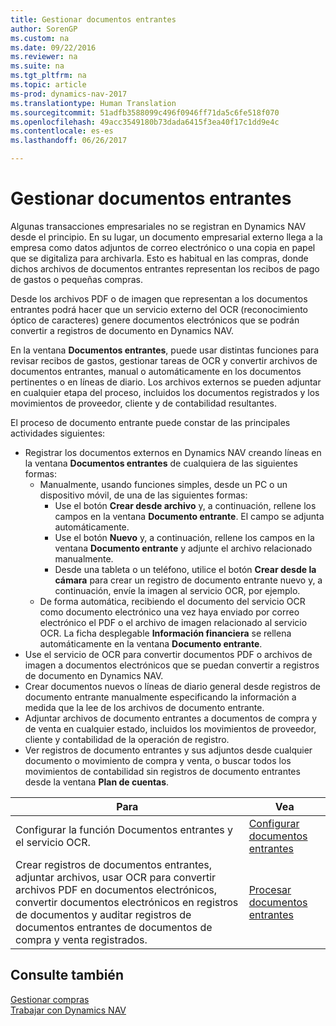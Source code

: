 ```yaml
---
title: Gestionar documentos entrantes
author: SorenGP
ms.custom: na
ms.date: 09/22/2016
ms.reviewer: na
ms.suite: na
ms.tgt_pltfrm: na
ms.topic: article
ms-prod: dynamics-nav-2017
ms.translationtype: Human Translation
ms.sourcegitcommit: 51adfb3588099c496f0946ff71da5c6fe518f070
ms.openlocfilehash: 49acc3549180b73dada6415f3ea40f17c1dd9e4c
ms.contentlocale: es-es
ms.lasthandoff: 06/26/2017

---
```


# <a name="manage-incoming-documents"></a>Gestionar documentos entrantes
Algunas transacciones empresariales no se registran en Dynamics NAV desde el principio. En su lugar, un documento empresarial externo llega a la empresa como datos adjuntos de correo electrónico o una copia en papel que se digitaliza para archivarla. Esto es habitual en las compras, donde dichos archivos de documentos entrantes representan los recibos de pago de gastos o pequeñas compras.

Desde los archivos PDF o de imagen que representan a los documentos entrantes podrá hacer que un servicio externo del OCR (reconocimiento óptico de caracteres) genere documentos electrónicos que se podrán convertir a registros de documento en Dynamics NAV.

En la ventana **Documentos entrantes**, puede usar distintas funciones para revisar recibos de gastos, gestionar tareas de OCR y convertir archivos de documentos entrantes, manual o automáticamente en los documentos pertinentes o en líneas de diario. Los archivos externos se pueden adjuntar en cualquier etapa del proceso, incluidos los documentos registrados y los movimientos de proveedor, cliente y de contabilidad resultantes.

El proceso de documento entrante puede constar de las principales actividades siguientes:

* Registrar los documentos externos en Dynamics NAV creando líneas en la ventana **Documentos entrantes** de cualquiera de las siguientes formas:
    * Manualmente, usando funciones simples, desde un PC o un dispositivo móvil, de una de las siguientes formas:
        * Use el botón **Crear desde archivo** y, a continuación, rellene los campos en la ventana **Documento entrante**. El campo se adjunta automáticamente.  
        * Use el botón **Nuevo** y, a continuación, rellene los campos en la ventana **Documento entrante** y adjunte el archivo relacionado manualmente.
        * Desde una tableta o un teléfono, utilice el botón **Crear desde la cámara** para crear un registro de documento entrante nuevo y, a continuación, envíe la imagen al servicio OCR, por ejemplo.
    * De forma automática, recibiendo el documento del servicio OCR como documento electrónico una vez haya enviado por correo electrónico el PDF o el archivo de imagen relacionado al servicio OCR. La ficha desplegable **Información financiera** se rellena automáticamente en la ventana **Documento entrante**.
* Use el servicio de OCR para convertir documentos PDF o archivos de imagen a documentos electrónicos que se puedan convertir a registros de documento en Dynamics NAV.
* Crear documentos nuevos o líneas de diario general desde registros de documento entrante manualmente especificando la información a medida que la lee de los archivos de documento entrante.
* Adjuntar archivos de documento entrantes a documentos de compra y de venta en cualquier estado, incluidos los movimientos de proveedor, cliente y contabilidad de la operación de registro.
* Ver registros de documento entrantes y sus adjuntos desde cualquier documento o movimiento de compra y venta, o buscar todos los movimientos de contabilidad sin registros de documento entrantes desde la ventana **Plan de cuentas**.


|Para |Vea |
|---|----|
|Configurar la función Documentos entrantes y el servicio OCR.|[Configurar documentos entrantes](across-how-setup-income-documents.md)|
|Crear registros de documentos entrantes, adjuntar archivos, usar OCR para convertir archivos PDF en documentos electrónicos, convertir documentos electrónicos en registros de documentos y auditar registros de documentos entrantes de documentos de compra y venta registrados.|[Procesar documentos entrantes](across-process-income-documents.md)|

## <a name="see-also"></a>Consulte también  
[Gestionar compras](purchasing-manage-purchasing.md)  
[Trabajar con Dynamics NAV](ui-work-product.md)

